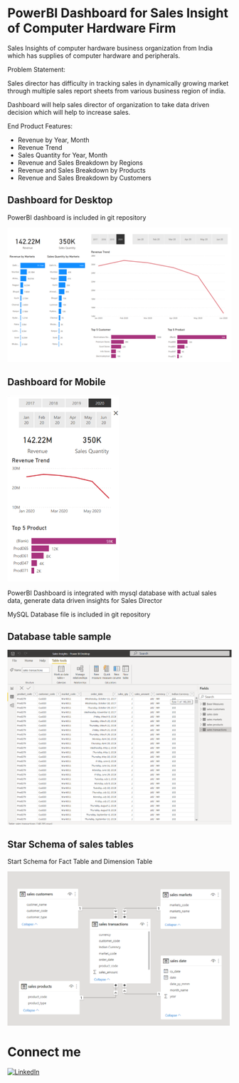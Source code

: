 # PowerBI Dashboard for Sales Insight of Computer Hardware Firm

Sales Insights of computer hardware business organization from India which has supplies of computer hardware and peripherals.

Problem Statement:

Sales director has difficulty in tracking sales in dynamically growing market through multiple sales report sheets from various business region of india.

Dashboard will help sales director of organization to take data driven decision which will help to increase sales.

End Product Features:
- Revenue by Year, Month
- Revenue Trend 
- Sales Quantity for Year, Month
- Revenue and Sales Breakdown by Regions
- Revenue and Sales Breakdown by Products
- Revenue and Sales Breakdown by Customers

## Dashboard for Desktop
PowerBI dashboard is included in git repository
<p>
  <img src="Git Assets/Dashboard Desktop.png" width="700" alt="Dashboard Desktop">
</p>

## Dashboard for Mobile
<p>
  <img src="Git Assets/Dashboard Mobile.png" width="250" alt="Dashboard Mobile">
</p>

PowerBI Dashboard is integrated with mysql database with actual sales data, generate data driven insights for Sales Director

MySQL Database file is included in git repository
## Database table sample
<p>
  <img src="Git Assets/Database Tables.png" width="700" alt="Database Tables">
</p>

## Star Schema of sales tables
Start Schema for Fact Table and Dimension Table
<p>
  <img src="Git Assets/Star Schema.png" width="500" alt="Star Schema">
</p>


# Connect me
[![LinkedIn](https://img.shields.io/badge/-LinkedIn-black.svg?style=flat-square&logo=linkedin&colorB=555)](https://www.linkedin.com/in/yashborikar/)